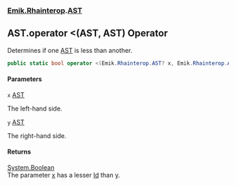 ### [Emik.Rhainterop](Emik.Rhainterop.md 'Emik.Rhainterop').[AST](AST.md 'Emik.Rhainterop.AST')

## AST.operator <(AST, AST) Operator

Determines if one [AST](AST.md 'Emik.Rhainterop.AST') is less than another.

```csharp
public static bool operator <(Emik.Rhainterop.AST? x, Emik.Rhainterop.AST? y);
```
#### Parameters

<a name='Emik.Rhainterop.AST.op_LessThan(Emik.Rhainterop.AST,Emik.Rhainterop.AST).x'></a>

`x` [AST](AST.md 'Emik.Rhainterop.AST')

The left-hand side.

<a name='Emik.Rhainterop.AST.op_LessThan(Emik.Rhainterop.AST,Emik.Rhainterop.AST).y'></a>

`y` [AST](AST.md 'Emik.Rhainterop.AST')

The right-hand side.

#### Returns
[System.Boolean](https://docs.microsoft.com/en-us/dotnet/api/System.Boolean 'System.Boolean')  
The parameter [x](AST.op_LessThan.MbfzucQ/n5otjYivfJg1bQ.md#Emik.Rhainterop.AST.op_LessThan(Emik.Rhainterop.AST,Emik.Rhainterop.AST).x 'Emik.Rhainterop.AST.op_LessThan(Emik.Rhainterop.AST, Emik.Rhainterop.AST).x') has a lesser [Id](AST.Id.md 'Emik.Rhainterop.AST.Id') than [y](AST.op_LessThan.MbfzucQ/n5otjYivfJg1bQ.md#Emik.Rhainterop.AST.op_LessThan(Emik.Rhainterop.AST,Emik.Rhainterop.AST).y 'Emik.Rhainterop.AST.op_LessThan(Emik.Rhainterop.AST, Emik.Rhainterop.AST).y').